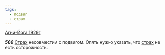 ```yaml
---
tags:
  - подвиг
  - страх
---
```


[Агни-Йога 1929г](/agni/1929)

___566___
[Страх](/tag/#[страх](/tag/#страх)) несовместим с подвигом. Опять нужно указать, что [страх](/tag/#страх) не есть осторожность.